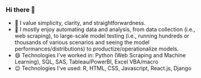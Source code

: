 ### Hi there 👋
- 🌱 I value simplicity, clarity, and straightforwardness.
- 👯 I mostly enjoy automating data and analysis, from data collection (i.e., web scraping), to large-scale model testing (i.e., running hundreds or thousands of various scenarios and seeing the model performances/distributions) to productize/operationalize models.
- 😄 Technologies I've worked in: Python (Web Scraping and Machine Learning), SQL, SAS, Tableau/PowerBI, Excel VBA/macro
- 😉 Technologies I've used: R, HTML, CSS, Javascript, React.js, Django
<!--
**Tingting0618/Tingting0618** is a ✨ _special_ ✨ repository because its `README.md` (this file) appears on your GitHub profile.

Here are some ideas to get you started:

- 🔭 I’m currently working on ...
- 🌱 I like simplicity and straightforwardness
-  currently learning ...
- 👯 I’m looking to collaborate on ...
- 🤔 I’m looking for help with ...
- 💬 Ask me about ...
- 📫 How to reach me: ...
- 😄 Pronouns: ...
- ⚡ Fun fact: ...
-->
